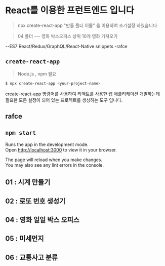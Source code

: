 # React를 이용한 프런트엔드 입니다

> npx create-react-app "만들 폴더 이름" 을 이용하여 초기설정 하였습니다 

> 04 폴더 --- 영화 박스오피스 상위 10개 영화 가져오기

--ES7 React/Redux/GraphQL/React-Native snippets
-rafce

## `create-react-app`
> Node.js , npm 필요
```bash
$ npx create-react-app <your-project-name>
```
create-react-app 명령어를 사용하여 리액트를 사용한 웹 애플리케이션 개발하는데
필요한 모든 설정이 되어 있는 프로젝트를 생성하는 도구 입니다.

## rafce

## `npm start`

Runs the app in the development mode.\
Open [http://localhost:3000](http://localhost:3000) to view it in your browser.

The page will reload when you make changes.\
You may also see any lint errors in the console.

>>
## 01 : 시계 만들기
## 02 : 로또 번호 생성기
## 04 : 영화 일일 박스 오피스
## 05 : 미세먼지
## 06 : 교통사고 분류

